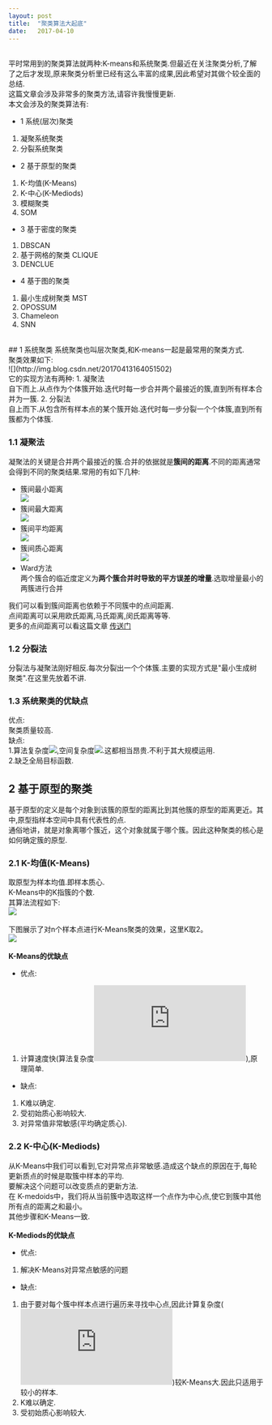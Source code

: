 ```yaml
---
layout: post
title:  "聚类算法大起底"
date:   2017-04-10
---
```

<br>平时常用到的聚类算法就两种:K-means和系统聚类.但最近在关注聚类分析,了解了之后才发现,原来聚类分析里已经有这么丰富的成果,因此希望对其做个较全面的总结.
<br>这篇文章会涉及非常多的聚类方法,请容许我慢慢更新.
<br>本文会涉及的聚类算法有:
* 1 系统(层次)聚类
1. 凝聚系统聚类
2. 分裂系统聚类
* 2 基于原型的聚类
1. K-均值(K-Means)
2. K-中心(K-Mediods)
3. 模糊聚类
4. SOM
* 3 基于密度的聚类
1. DBSCAN
2. 基于网格的聚类 CLIQUE
3. DENCLUE
* 4 基于图的聚类
1. 最小生成树聚类 MST
2. OPOSSUM
3. Chameleon
4. SNN

<br>
## 1 系统聚类
系统聚类也叫层次聚类,和K-means一起是最常用的聚类方式.
<br>聚类效果如下:
<br>![](http://img.blog.csdn.net/20170413164051502)
<br>它的实现方法有两种:
1. 凝聚法
<br>自下而上.从点作为个体簇开始.迭代时每一步合并两个最接近的簇,直到所有样本合并为一簇.
2. 分裂法
<br>自上而下.从包含所有样本点的某个簇开始.迭代时每一步分裂一个个体簇,直到所有簇都为个体簇.

### 1.1 凝聚法
凝聚法的关键是合并两个最接近的簇.合并的依据就是**簇间的距离**.不同的距离通常会得到不同的聚类结果.常用的有如下几种:
* 簇间最小距离
<br>![](http://img.blog.csdn.net/20170415225837726)
* 簇间最大距离
<br>![](http://img.blog.csdn.net/20170415225809085)
* 簇间平均距离
<br>![](http://img.blog.csdn.net/20170415231046834)
* 簇间质心距离
<br>![](http://img.blog.csdn.net/20170415231438555)
* Ward方法
<br>两个簇合的临近度定义为**两个簇合并时导致的平方误差的增量**.选取增量最小的两簇进行合并

我们可以看到簇间距离也依赖于不同簇中的点间距离.
<br>点间距离可以采用欧氏距离,马氏距离,闵氏距离等等.
<br>更多的点间距离可以看这篇文章 [传送门](https://liangyaorong.github.io/blog/2016/%E5%B8%B8%E7%94%A8%E8%B7%9D%E7%A6%BB%E6%80%BB%E7%BB%93/)

### 1.2 分裂法
分裂法与凝聚法刚好相反.每次分裂出一个个体簇.主要的实现方式是"最小生成树聚类".在这里先放着不讲.

### 1.3 系统聚类的优缺点
优点:
<br>聚类质量较高.
<br>缺点:
<br>1.算法复杂度![](http://latex.codecogs.com/gif.latex?O(m^{2}logm)),空间复杂度![](http://latex.codecogs.com/gif.latex?O(m^{2})).这都相当昂贵.不利于其大规模运用.
<br>2.缺乏全局目标函数.

## 2 基于原型的聚类
基于原型的定义是每个对象到该簇的原型的距离比到其他簇的原型的距离更近。其中,原型指样本空间中具有代表性的点.
<br>通俗地讲，就是对象离哪个簇近，这个对象就属于哪个簇。因此这种聚类的核心是如何确定簇的原型.
<br>
### 2.1 K-均值(K-Means)
取原型为样本均值.即样本质心.
<br>K-Means中的K指簇的个数.
<br>其算法流程如下:
<br>![](http://img.blog.csdn.net/20170417122226183)
<br>
<br>下图展示了对n个样本点进行K-Means聚类的效果，这里K取2。
<br>![](http://img.blog.csdn.net/20170417123253063)
<br>
<br>**K-Means的优缺点**
<br>
* 优点:
1. 计算速度快(算法复杂度![](http://latex.codecogs.com/gif.latex?O(mk*round))),原理简单.

* 缺点:
1. K难以确定.
2. 受初始质心影响较大.
3. 对异常值非常敏感(平均确定质心).

### 2.2 K-中心(K-Mediods)
从K-Means中我们可以看到,它对异常点非常敏感.造成这个缺点的原因在于,每轮更新质点的时候是取簇中样本的平均.
<br>要解决这个问题可以改变质点的更新方法.
<br>在 K-medoids中，我们将从当前簇中选取这样一个点作为中心点,使它到簇中其他所有点的距离之和最小。
<br>其他步骤和K-Means一致.
<br>
<br>**K-Mediods的优缺点**
* 优点:
1. 解决K-Means对异常点敏感的问题
* 缺点:
1. 由于要对每个簇中样本点进行遍历来寻找中心点,因此计算复杂度(![](http://latex.codecogs.com/gif.latex?O((mk+m)*round)))较K-Means大.因此只适用于较小的样本.
2. K难以确定.
3. 受初始质心影响较大.









